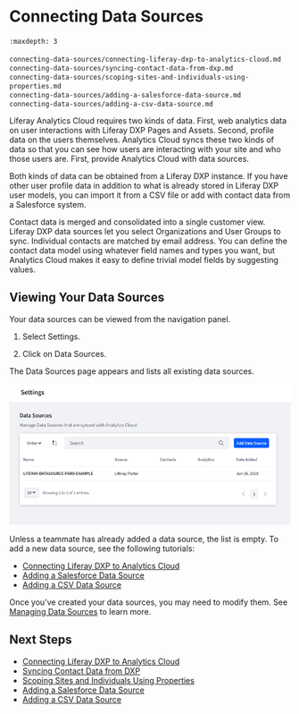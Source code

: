 # Connecting Data Sources

```{toctree}
:maxdepth: 3

connecting-data-sources/connecting-liferay-dxp-to-analytics-cloud.md
connecting-data-sources/syncing-contact-data-from-dxp.md
connecting-data-sources/scoping-sites-and-individuals-using-properties.md
connecting-data-sources/adding-a-salesforce-data-source.md
connecting-data-sources/adding-a-csv-data-source.md
```

Liferay Analytics Cloud requires two kinds of data. First, web analytics data on user interactions with Liferay DXP Pages and Assets. Second, profile data on the users themselves. Analytics Cloud syncs these two kinds of data so that you can see how users are interacting with your site and who those users are. First, provide Analytics Cloud with data sources.

Both kinds of data can be obtained from a Liferay DXP instance. If you have other user profile data in addition to what is already stored in Liferay DXP user models, you can import it from a CSV file or add with contact data from a Salesforce system.

Contact data is merged and consolidated into a single customer view. Liferay DXP data sources let you select Organizations and User Groups to sync. Individual contacts are matched by email address. You can define the contact data model using whatever field names and types you want, but Analytics Cloud makes it easy to define trivial model fields by suggesting values.

## Viewing Your Data Sources

Your data sources can be viewed from the navigation panel.

1. Select Settings.

1. Click on Data Sources.

The Data Sources page appears and lists all existing data sources.

![View, edit, and add data sources from the Data Sources page.](./connecting-data-sources/images/01.png)

Unless a teammate has already added a data source, the list is empty. To add a new data source, see the following tutorials:

- [Connecting Liferay DXP to Analytics Cloud](./connecting-data-sources/connecting-liferay-dxp-to-analytics-cloud.md)
- [Adding a Salesforce Data Source](./connecting-data-sources/adding-a-salesforce-data-source.md)
- [Adding a CSV Data Source](./connecting-data-sources/adding-a-csv-data-source.md)

Once you’ve created your data sources, you may need to modify them. See [Managing Data Sources](./workspace-data/managing-data-sources.html) to learn more.

## Next Steps

- [Connecting Liferay DXP to Analytics Cloud](./connecting-data-sources/connecting-liferay-dxp-to-analytics-cloud.md)
- [Syncing Contact Data from DXP](./connecting-data-sources/syncing-contact-data-from-dxp.md)
- [Scoping Sites and Individuals Using Properties](./connecting-data-sources/scoping-sites-and-individuals-using-properties.md)
- [Adding a Salesforce Data Source](./connecting-data-sources/adding-a-salesforce-data-source.md)
- [Adding a CSV Data Source](./connecting-data-sources/adding-a-csv-data-source.md)